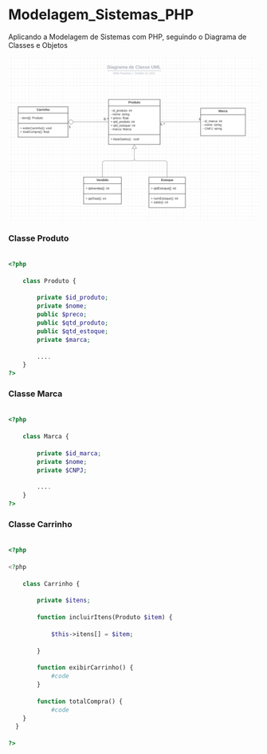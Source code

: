 # Modelagem_Sistemas_PHP
Aplicando a Modelagem de Sistemas com PHP, seguindo o Diagrama de Classes e Objetos

<p align="center">
    <img src="./img/Diagrama_Classes.png" width="900"/>
<p/>

<h3> Classe Produto </h3>

```php

<?php 

    class Produto {

        private $id_produto;
        private $nome;
        public $preco;
        public $qtd_produto;
        public $qtd_estoque;
        private $marca;
        
        ....
    }
?>

```

<h3> Classe Marca </h3>

```php

<?php 

    class Marca {

        private $id_marca;
        private $nome;
        private $CNPJ;
        
        ....
    }
?>

```

<h3> Classe Carrinho </h3>

```php

<?php 

<?php 

    class Carrinho {

        private $itens;

        function incluirItens(Produto $item) {

            $this->itens[] = $item;

        }

        function exibirCarrinho() {
            #code
        }

        function totalCompra() {
            #code
    }
  }
  
?>

```

